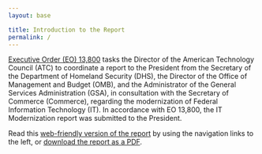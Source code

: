 ```yaml
---
layout: base

title: Introduction to the Report
permalink: /
---
```


[Executive Order (EO) 13,800][1] tasks the Director of the American Technology Council (ATC) to coordinate a report to the President from the Secretary of the Department of Homeland Security (DHS), the Director of the Office of Management and Budget (OMB), and the Administrator of the General Services Administration (GSA), in consultation with the Secretary of Commerce (Commerce), regarding the modernization of Federal Information Technology (IT). In accordance with EO 13,800, the IT Modernization report was submitted to the President.

Read this [web-friendly version of the report](/report/preface/) by using the navigation links to the left, or <a target="_blank" href="{{ site.report_url }}">download the report as a PDF</a>.

[1]: https://www.whitehouse.gov/the-press-office/2017/05/11/presidential-executive-order-strengthening-cybersecurity-federal
